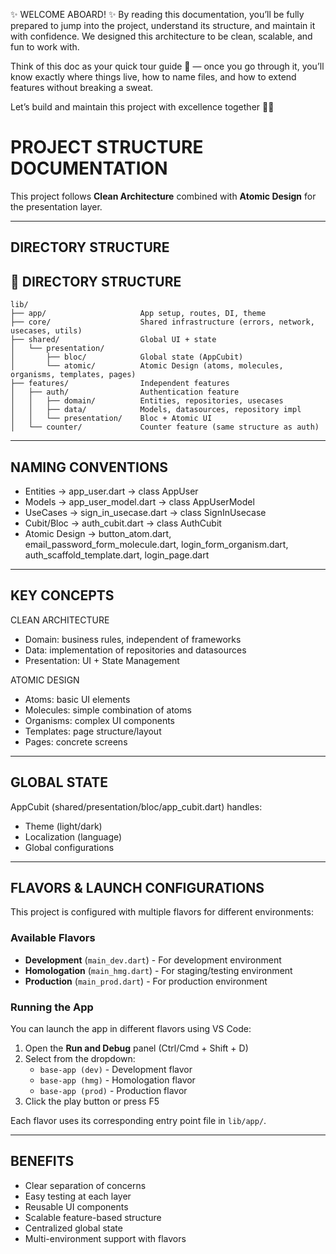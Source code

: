 ✨ WELCOME ABOARD! ✨
By reading this documentation, you’ll be fully prepared to jump into the project, understand its structure, and maintain it with confidence.
We designed this architecture to be clean, scalable, and fun to work with.

Think of this doc as your quick tour guide 🚀 — once you go through it, you’ll know exactly where things live, how to name files,
and how to extend features without breaking a sweat.

Let’s build and maintain this project with excellence together 💪🔥

# PROJECT STRUCTURE DOCUMENTATION

This project follows **Clean Architecture** combined with **Atomic Design** for the presentation layer.

---

## DIRECTORY STRUCTURE

## 📂 DIRECTORY STRUCTURE

```text
lib/
├── app/                     App setup, routes, DI, theme
├── core/                    Shared infrastructure (errors, network, usecases, utils)
├── shared/                  Global UI + state
│   └── presentation/
│       ├── bloc/            Global state (AppCubit)
│       └── atomic/          Atomic Design (atoms, molecules, organisms, templates, pages)
├── features/                Independent features
│   ├── auth/                Authentication feature
│   │   ├── domain/          Entities, repositories, usecases
│   │   ├── data/            Models, datasources, repository impl
│   │   └── presentation/    Bloc + Atomic UI
│   └── counter/             Counter feature (same structure as auth)
```

---

## NAMING CONVENTIONS

- Entities -> app_user.dart -> class AppUser
- Models -> app_user_model.dart -> class AppUserModel
- UseCases -> sign_in_usecase.dart -> class SignInUsecase
- Cubit/Bloc -> auth_cubit.dart -> class AuthCubit
- Atomic Design -> button_atom.dart, email_password_form_molecule.dart,
  login_form_organism.dart, auth_scaffold_template.dart, login_page.dart

---

## KEY CONCEPTS

CLEAN ARCHITECTURE

- Domain: business rules, independent of frameworks
- Data: implementation of repositories and datasources
- Presentation: UI + State Management

ATOMIC DESIGN

- Atoms: basic UI elements
- Molecules: simple combination of atoms
- Organisms: complex UI components
- Templates: page structure/layout
- Pages: concrete screens

---

## GLOBAL STATE

AppCubit (shared/presentation/bloc/app_cubit.dart) handles:

- Theme (light/dark)
- Localization (language)
- Global configurations

---

## FLAVORS & LAUNCH CONFIGURATIONS

This project is configured with multiple flavors for different environments:

### Available Flavors

- **Development** (`main_dev.dart`) - For development environment
- **Homologation** (`main_hmg.dart`) - For staging/testing environment
- **Production** (`main_prod.dart`) - For production environment

### Running the App

You can launch the app in different flavors using VS Code:

1. Open the **Run and Debug** panel (Ctrl/Cmd + Shift + D)
2. Select from the dropdown:
   - `base-app (dev)` - Development flavor
   - `base-app (hmg)` - Homologation flavor
   - `base-app (prod)` - Production flavor
3. Click the play button or press F5

Each flavor uses its corresponding entry point file in `lib/app/`.

---

## BENEFITS

- Clear separation of concerns
- Easy testing at each layer
- Reusable UI components
- Scalable feature-based structure
- Centralized global state
- Multi-environment support with flavors
